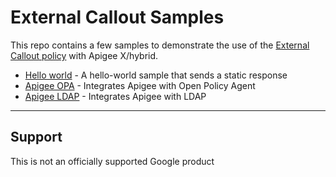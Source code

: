 # External Callout Samples

This repo contains a few samples to demonstrate the use of the [External Callout policy](https://cloud.google.com/apigee/docs/api-platform/reference/policies/external-callout-policy) with Apigee X/hybrid.

* [Hello world](./hello-world-callout) - A hello-world sample that sends a static response
* [Apigee OPA](./apigee-opa-callout) - Integrates Apigee with Open Policy Agent
* [Apigee LDAP](./apigee-ldap-callout) - Integrates Apigee with LDAP

___

## Support

This is not an officially supported Google product